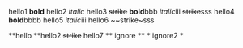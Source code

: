 hello1 **bold**
hello2 *italic*
hello3 ~~strike~~
**bold**bbb
*italic*iii
~~strike~~sss
hello4 **bold**bbbb
hello5 *italic*iii
hello6 ~~strike~sss

**hello
**hello2
~~strike~~
hello7
**
ignore
**
*
ignore2
*
